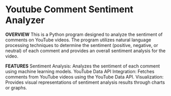 # **Youtube Comment Sentiment Analyzer**
**OVERVIEW**
This is a Python program designed to analyze the sentiment of comments on YouTube videos. The program utilizes natural language processing techniques to determine the sentiment (positive, negative, or neutral) of each comment and provides an overall sentiment analysis for the video.

**FEATURES**
Sentiment Analysis: Analyzes the sentiment of each comment using machine learning models.
YouTube Data API Integration: Fetches comments from YouTube videos using the YouTube Data API.
Visualization: Provides visual representations of sentiment analysis results through charts or graphs.
